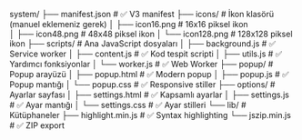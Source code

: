 system/
├── manifest.json                 # ✅ V3 manifest
├── icons/                       # İkon klasörü (manuel eklemeniz gerek)
│   ├── icon16.png              # 16x16 piksel ikon  
│   ├── icon48.png              # 48x48 piksel ikon
│   └── icon128.png             # 128x128 piksel ikon
├── scripts/                    # Ana JavaScript dosyaları
│   ├── background.js           # ✅ Service worker
│   ├── content.js              # ✅ Kod tespit scripti
│   ├── utils.js                # ✅ Yardımcı fonksiyonlar
│   └── worker.js               # ✅ Web Worker
├── popup/                      # Popup arayüzü
│   ├── popup.html              # ✅ Modern popup
│   ├── popup.js                # ✅ Popup mantığı
│   └── popup.css               # ✅ Responsive stiller
├── options/                    # Ayarlar sayfası
│   ├── settings.html           # ✅ Kapsamlı ayarlar
│   ├── settings.js             # ✅ Ayar mantığı
│   └── settings.css            # ✅ Ayar stilleri
└── lib/                        # Kütüphaneler
    ├── highlight.min.js        # ✅ Syntax highlighting
    └── jszip.min.js           # ✅ ZIP export

